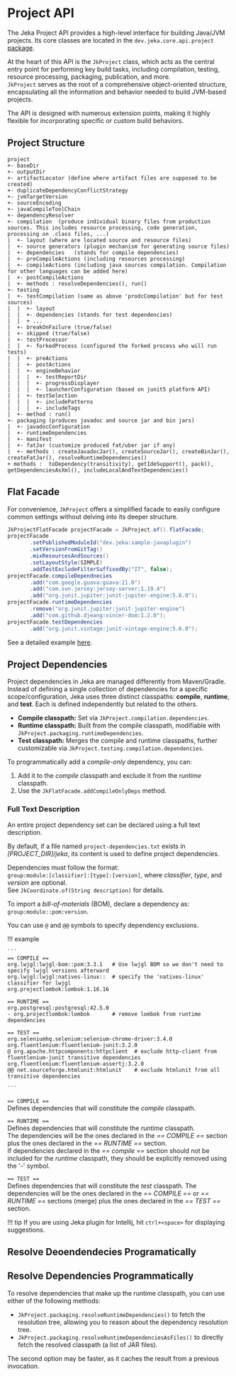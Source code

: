 # Project API

The Jeka Project API provides a high-level interface for building Java/JVM projects. Its core classes are located in the `dev.jeka.core.api.project` [package](https://github.com/jerkar/jeka/tree/master/dev.jeka.core/src/main/java/dev/jeka/core/api/project).

At the heart of this API is the `JkProject` class, which acts as the central entry point for performing key build tasks, including compilation, testing, resource processing, packaging, publication, and more.  
`JkProject` serves as the root of a comprehensive object-oriented structure, encapsulating all the information and behavior needed to build JVM-based projects.

The API is designed with numerous extension points, making it highly flexible for incorporating specific or custom build behaviors.


## Project Structure 
```
project
+- baseDir
+- outputDir
+- artifactLocator (define where artifact files are supposed to be created)
+- duplicateDependencyConflictStrategy
+- jvmTargetVersion
+- sourceEncoding
+- javaCompileToolChain
+- dependencyResolver
+- compilation  (produce individual binary files from production sources. This includes resource processing, code generation, processing on .class files, ...)
|  +- layout (where are located source and resource files)
|  +- source generators (plugin mechanism for generating source files)
|  +- dependencies   (stands for compile dependencies)
|  +- preCompileActions (including resources processing)
|  +- compileActions (including java sources compilation. Compilation for other languages can be added here)
|  +- postCompileActions
|  +- methods : resolveDependencies(), run()
+- testing
|  +- testCompilation (same as above 'prodcCompilation' but for test sources)
|  |  +- layout
|  |  +- dependencies (stands for test dependencies)
|  |  + ...
|  +- breakOnFailure (true/false)
|  +- skipped (true/false)
|  +- testProcessor
|  |  +- forkedProcess (configured the forked process who will run tests)
|  |  +- preActions
|  |  +- postActions
|  |  +- engineBehavior
|  |  |  +- testReportDir
|  |  |  +- progressDisplayer
|  |  |  +- launcherConfiguration (based on junit5 platform API)
|  |  +- testSelection
|  |  |  +- includePatterns
|  |  |  +- includeTags
|  +- method : run()
+- packaging (produces javadoc and source jar and bin jars)
|  +- javadocConfiguration
|  +- runtimeDependencies
|  +- manifest
|  +- fatJar (customize produced fat/uber jar if any)
|  +- methods : createJavadocJar(), createSourceJar(), createBinJar(), createFatJar(), resolveRuntimeDependencies()
+ methods :  toDependency(transitivity), getIdeSupport(), pack(), getDependenciesAsXml(), includeLocalAndTextDependencies()           
```

## Flat Facade

For convenience, `JkProject` offers a simplified facade to easily configure common settings without delving into its deeper structure.

```Java
JkProjectFlatFacade projectFacade = JkProject.of().flatFacade;
projectFacade
       .setPublishedModuleId("dev.jeka:sample-javaplugin")
       .setVersionFromGitTag()
       .mixResourcesAndSources()
       .setLayoutStyle(SIMPLE)
       .addTestExcludeFilterSuffixedBy("IT", false);
projectFacade.compileDependnecies
       .add("com.google.guava:guava:21.0")
       .add("com.sun.jersey:jersey-server:1.19.4")
       .add("org.junit.jupiter:junit-jupiter-engine:5.6.0");
projectFacade.runtimeDependencies
       .remove("org.junit.jupiter:junit-jupiter-engine")
       .add("com.github.djeang:vincer-dom:1.2.0");
projectFacade.testDependencies
       .add("org.junit.vintage:junit-vintage-engine:5.6.0");
```

See a detailed example [here](https://github.com/jeka-dev/jeka/blob/master/samples/dev.jeka.samples.project-api/jeka-src/JkProjectBuild.java).

## Project Dependencies

Project dependencies in Jeka are managed differently from Maven/Gradle. 
Instead of defining a single collection of dependencies for a specific scope/configuration, 
Jeka uses three distinct classpaths: **compile**, **runtime**, and **test**. 
Each is defined independently but related to the others.

- **Compile classpath:** Set via `JkProject.compilation.dependencies`.
- **Runtime classpath:** Built from the compile classpath, modifiable with `JkProject.packaging.runtimeDependencies`.
- **Test classpath:** Merges the compile and runtime classpaths, further customizable via `JkProject.testing.compilation.dependencies`.

To programmatically add a *compile-only* dependency, you can:

1. Add it to the *compile* classpath and exclude it from the *runtime* classpath.
2. Use the `JkFlatFacade.addCompileOnlyDeps` method.


### Full Text Description

An entire project dependency set can be declared using a full text description.

By default, if a file named `project-dependencies.txt` exists in *[PROJECT_DIR]/jeka*, its content is used to define project dependencies.

Dependencies must follow the format:  
`group:module:[classifier]:[type]:[version]`, where *classifier*, *type*, and *version* are optional.  
See `JkCoordinate.of(String description)` for details.

To import a *bill-of-materials* (BOM), declare a dependency as:  
`group:module::pom:version`.

You can use `@` and `@@` symbols to specify dependency exclusions.


!!! example

    ```
    == COMPILE ==
    org.lwjgl:lwjgl-bom::pom:3.3.1   # Use lwjgl BOM so we don't need to specify lwjgl versions afterward
    org.lwjgl:lwjgl:natives-linux::  # specify the 'natives-linux' classifier for lwjgl
    org.projectlombok:lombok:1.16.16  

    == RUNTIME ==
    org.postgresql:postgresql:42.5.0
    - org.projectlombok:lombok       # remove lombok from runtime dependencies 

    == TEST ==
    org.seleniumhq.selenium:selenium-chrome-driver:3.4.0
    org.fluentlenium:fluentlenium-junit:3.2.0
    @ org.apache.httpcomponents:httpclient  # exclude http-client from fluentlenium-junit transitive dependencies
    org.fluentlenium:fluentlenium-assertj:3.2.0
    @@ net.sourceforge.htmlunit:htmlunit    # exclude htmlunit from all transitive dependencies

    ```

`== COMPILE ==`  
Defines dependencies that will constitute the *compile* classpath.

`== RUNTIME ==`  
Defines dependencies that will constitute the *runtime* classpath.  
The dependencies will be the ones declared in the *== COMPILE ==* section plus the ones declared in the *== RUNTIME ==* section.  
If dependencies declared in the *== compile ==* section should not be included for the *runtime* classpath, they should 
be explicitly removed using the '-' symbol.


`== TEST ==`  
Defines dependencies that will constitute the *test* classpath.
The dependencies will be the ones declared in the *== COMPILE ==* or *== RUNTIME ==* sections (merge) plus the ones declared in the *== TEST ==* section.  

!!! tip
    If you are using Jeka plugin for Intellij, hit `ctrl+<space>` for displaying suggestions.

## Resolve Deoendendecies Programatically

## Resolve Dependencies Programmatically

To resolve dependencies that make up the runtime classpath, you can use either of the following methods:

- `JkProject.packaging.resolveRuntimeDependencies()` to fetch the resolution tree, allowing you to reason about the dependency resolution tree.
- `JkProject.packaging.resolveRuntimeDependenciesAsFiles()` to directly fetch the resolved classpath (a list of JAR files).

The second option may be faster, as it caches the result from a previous invocation.




